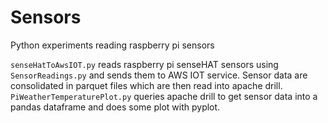# Sensors
Python experiments reading raspberry pi sensors

`senseHatToAwsIOT.py` reads raspberry pi senseHAT sensors using `SensorReadings.py` and sends them to AWS IOT service.
Sensor data are consolidated in parquet files which are then read into apache drill. 
`PiWeatherTemperaturePlot.py` queries apache drill to get sensor data into a pandas dataframe and does some plot with pyplot. 
